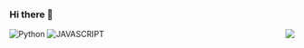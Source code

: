 ### Hi there 👋

<img align='right' src="http://mazassumnida.wtf/api/v2/generate_badge?boj=blpeng2">

<img alt="Python" src ="https://img.shields.io/badge/Python-3776AB.svg?&style=for-the-badge&logo=Python&logoColor=white"/>

<img alt="JAVASCRIPT" src ="https://img.shields.io/badge/JAVASCRIPT-F7DF1E.svg?&style=for-the-badge&logo=JAVASCRIPT&logoColor=black"/>